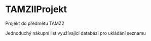 # TAMZIIProjekt

Projekt do předmětu TAMZ2

Jednoduchý nákupní list využívající databázi pro ukládání seznamu
